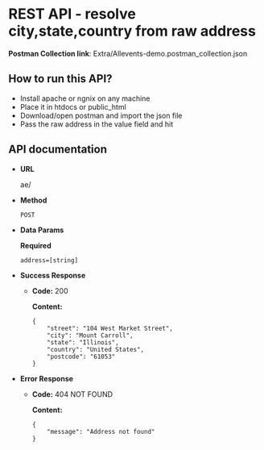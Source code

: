 # REST API - resolve city,state,country from raw address

**Postman Collection link**: Extra/Allevents-demo.postman_collection.json

## How to run this API?

- Install apache or ngnix on any machine
- Place it in htdocs or public_html
- Download/open postman and import the json file
- Pass the raw address in the value field and hit

## API documentation

-  **URL**

   ae/

- **Method**

  ```
  POST
  ```

- **Data Params**

  **Required**

  ```
  address=[string]
  ```

- **Success Response**

  - **Code:** 200

    **Content:**  

    ```
    {
        "street": "104 West Market Street",
        "city": "Mount Carroll",
        "state": "Illinois",
        "country": "United States",
        "postcode": "61053"
    }
    ```

- **Error Response**

  - **Code:** 404 NOT FOUND 

    **Content:** 

    ```
    {
        "message": "Address not found"
    }
    ```
